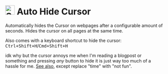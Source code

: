 # <img src="https://raw.githubusercontent.com/matthias-vogt/auto-hide-cursor/master/icons/48.png" alt="Screenshot" height="30"> Auto Hide Cursor

Automatically hides the Cursor on webpages after a configurable amount of seconds. Hides the cursor on all pages at the same time.

Also comes with a keyboard shortcut to hide the cursor: <kbd>Ctrl+Shift+H</kbd>/<kbd>Cmd+Shift+H</kbd>

idk why but the cursor annoys me when I'm reading a blogpost or something and pressing *any* button to hide it is just way too much of a hassle for me. [See also](https://xkcd.com/1319/), except replace "time" with "not fun".